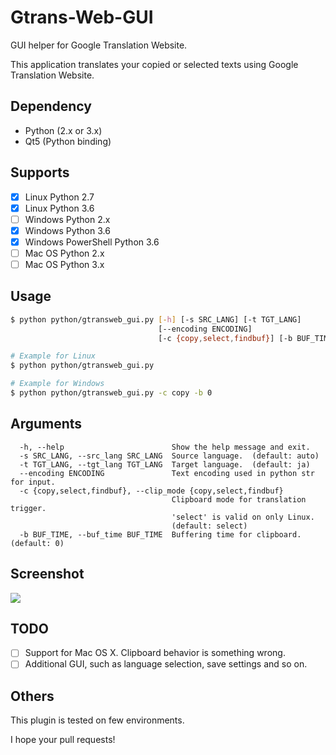 # Gtrans-Web-GUI #

GUI helper for Google Translation Website.

This application translates your copied or selected texts using Google Translation Website.

## Dependency ##
* Python (2.x or 3.x)
* Qt5 (Python binding)

## Supports ##
* [x] Linux Python 2.7
* [x] Linux Python 3.6
* [ ] Windows Python 2.x
* [x] Windows Python 3.6
* [x] Windows PowerShell Python 3.6
* [ ] Mac OS Python 2.x
* [ ] Mac OS Python 3.x

## Usage ##
```bash
$ python python/gtransweb_gui.py [-h] [-s SRC_LANG] [-t TGT_LANG]
                                 [--encoding ENCODING]
                                 [-c {copy,select,findbuf}] [-b BUF_TIME]

# Example for Linux
$ python python/gtransweb_gui.py

# Example for Windows
$ python python/gtransweb_gui.py -c copy -b 0
```

## Arguments ##
```
  -h, --help                        Show the help message and exit.
  -s SRC_LANG, --src_lang SRC_LANG  Source language.  (default: auto)
  -t TGT_LANG, --tgt_lang TGT_LANG  Target language.  (default: ja)
  --encoding ENCODING               Text encoding used in python str for input.
  -c {copy,select,findbuf}, --clip_mode {copy,select,findbuf}
                                    Clipboard mode for translation trigger.
                                    'select' is valid on only Linux.
                                    (default: select)
  -b BUF_TIME, --buf_time BUF_TIME  Buffering time for clipboard.  (default: 0)
```

## Screenshot ##
<img src="https://raw.githubusercontent.com/takiyu/gtrans-web-gui/master/screenshots/1.png">

## TODO ##
* [ ] Support for Mac OS X. Clipboard behavior is something wrong.
* [ ] Additional GUI, such as language selection, save settings and so on.

## Others ##
This plugin is tested on few environments.

I hope your pull requests!
